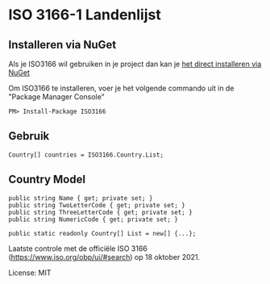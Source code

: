 ISO 3166-1 Landenlijst
=======================

## Installeren via NuGet

Als je ISO3166 wil gebruiken in je project dan kan je [het direct installeren via NuGet](https://www.nuget.org/packages/)

Om ISO3166 te installeren, voer je het volgende commando uit in de "Package Manager Console"

```
PM> Install-Package ISO3166
```

## Gebruik

```
Country[] countries = ISO3166.Country.List;
```

## Country Model

```
public string Name { get; private set; }
public string TwoLetterCode { get; private set; }
public string ThreeLetterCode { get; private set; }
public string NumericCode { get; private set; }

public static readonly Country[] List = new[] {...};
```

Laatste controle met de officiële ISO 3166 (https://www.iso.org/obp/ui/#search) op 18 oktober 2021.

License: MIT
